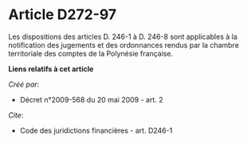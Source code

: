 # Article D272-97

Les dispositions des articles D. 246-1 à D. 246-8 sont applicables à la notification des jugements et des ordonnances rendus
par la chambre territoriale des comptes de la Polynésie française.

**Liens relatifs à cet article**

_Créé par_:

  - Décret n°2009-568 du 20 mai 2009 - art. 2

_Cite_:

  - Code des juridictions financières - art. D246-1
